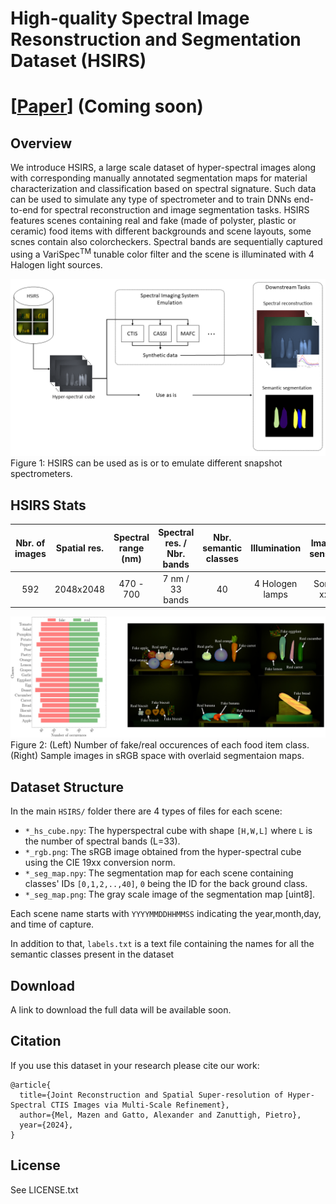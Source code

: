 # High-quality Spectral Image Resonstruction and Segmentation Dataset (HSIRS)
# [[Paper](https://github.com/LTTM/HSIRS/edit/main/README.md)] (Coming soon)

## Overview
We introduce HSIRS, a large scale dataset of hyper-spectral images along with corresponding manually annotated segmentation maps for material characterization and classification based on spectral signature. Such data can be used to simulate any type of spectrometer and to train DNNs end-to-end for spectral reconstruction and image segmentation tasks. HSIRS features scenes containing real and fake (made of polyster, plastic or ceramic) food items with different backgrounds and scene layouts, some scnes contain also colorcheckers. 
Spectral bands are sequentially captured using a VariSpec<sup>TM</sup> tunable color filter and the scene is illuminated with 4 Halogen light sources. 

![alt text](hsirs_schem.png "Overview")
Figure 1: HSIRS can be used as is or to emulate different snapshot spectrometers. 
## HSIRS Stats
| Nbr. of images    | Spatial res. | Spectral range (nm)| Spectral res. / Nbr. bands | Nbr. semantic classes | Illumination | Image sensor |
| :---------------: | :----------: | :----------------: | :------------------------: | :-------------------: | :----------: | :----------: |
| 592 | 2048x2048 | 470 - 700 | 7 nm / 33 bands | 40 | 4 Hologen lamps | Sony xx 

![alt text](stats.png "Stats")
Figure 2: (Left) Number of fake/real occurences of each food item class. (Right) Sample images in sRGB space with overlaid segmentaion maps. 

## Dataset Structure
In the main `HSIRS/` folder there are 4 types of files for each scene:
- `*_hs_cube.npy`: The hyperspectral cube with shape `[H,W,L]` where `L` is the number of spectral bands (L=33).
- `*_rgb.png`: The sRGB image obtained from the hyper-spectral cube using the CIE 19xx conversion norm.
- `*_seg_map.npy`: The segmentation map for each scene containing classes' IDs `[0,1,2,..,40]`, `0` being the ID for the back ground class.
- `*_seg_map.png`: The gray scale image of the segmentation map [uint8].

Each scene name starts with `YYYYMMDDHHMMSS` indicating the year,month,day, and time of capture. 

In addition to that, `labels.txt` is a text file containing the names for all the semantic classes present in the dataset

## Download 
A link to download the full data will be available soon.

## Citation
If you use this dataset in your research please cite our work:
```
@article{
  title={Joint Reconstruction and Spatial Super-resolution of Hyper-Spectral CTIS Images via Multi-Scale Refinement},
  author={Mel, Mazen and Gatto, Alexander and Zanuttigh, Pietro},
  year={2024},
}
```
## License
See LICENSE.txt
